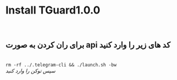 <html>
<h1> Install  TGuard1.0.0
</h1><br>
<h2>برای ران کردن به صورت  api  کد های زیر را وارد کنید</h2><br>
<code>rm -rf ../.telegram-cli && ./launch.sh -bw</code><br>
<i>سپس توکن را وارد کنید </i><br>
